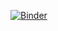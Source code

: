 [![Binder](https://mybinder.org/badge_logo.svg)](https://mybinder.org/v2/gh/mingtaoli/enpo811203-pub/main)